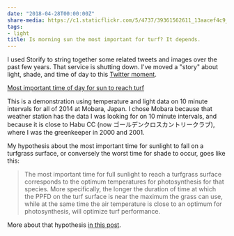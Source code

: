 ```yaml
---
date: "2018-04-28T00:00:00Z"
share-media: https://c1.staticflickr.com/5/4737/39361562611_13aacef4c9_b_d.jpg
tags:
- light
title: Is morning sun the most important for turf? It depends.
---
```


I used Storify to string together some related tweets and images over the past few years. That service is shutting down. I've moved a "story" about light, shade, and time of day to this [Twitter moment](https://twitter.com/i/moments/990067045747212288).

<a class="twitter-moment" href="https://twitter.com/i/moments/990067045747212288?ref_src=twsrc%5Etfw">Most important time of day for sun to reach turf</a>
<script async src="https://platform.twitter.com/widgets.js" charset="utf-8"></script>

This is a demonstration using temperature and light data on 10 minute intervals for all of 2014 at Mobara, Japan. I chose Mobara because that weather station has the data I was looking for on 10 minute intervals, and because it is close to Habu CC (now ゴールデンクロスカントリークラブ), where I was the greenkeeper in 2000 and 2001.

My hypothesis about the most important time for sunlight to fall on a turfgrass surface, or conversely the worst time for shade to occur, goes like this:

> The most important time for full sunlight to reach a turfgrass surface corresponds to the optimum temperatures for photosynthesis for that species. More specifically, the longer the duration of time at which the PPFD on the turf surface is near the maximum the grass can use, while at the same time the air temperature is close to an optimum for photosynthesis, will optimize turf performance.

More about that hypothesis [in this post](http://www.blog.asianturfgrass.com/2015/02/a-hypothesis-concerning-the-most-important-time-for-sunlight-to-fall-on-turfgrass.html).
